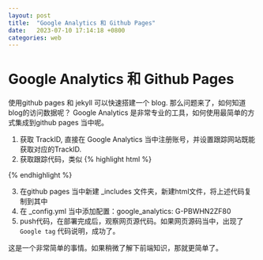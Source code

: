 ```yaml
---
layout: post
title:  "Google Analytics 和 Github Pages"
date:   2023-07-10 17:14:18 +0800
categories: web 
---
```

# Google Analytics 和 Github Pages
使用github pages 和 jekyll 可以快速搭建一个 blog. 那么问题来了，如何知道blog的访问数据呢？
Google Analytics 是非常专业的工具，如何使用最简单的方式集成到github pages 当中呢。

1. 获取 TrackID, 直接在 Google Analytics 当中注册账号，并设置跟踪网站既能获取对应的TrackID.
2. 获取跟踪代码，类似
{% highlight html %}
<!-- Google tag (gtag.js) -->
<script async src="https://www.googletagmanager.com/gtag/js?id=G-XXXXXXXXXXXX"></script>
<script>
  window.dataLayer = window.dataLayer || [];
  function gtag(){dataLayer.push(arguments);}
  gtag('js', new Date());

  gtag('config', 'G-XXXXXXXXXXXX');
</script>
{% endhighlight %}

3. 在github pages 当中新建 _includes 文件夹，新建html文件，将上述代码复制到其中
4. 在 _config.yml 当中添加配置：google_analytics: G-PBWHN2ZF80
5. push代码，在部署完成后，观察网页源代码。如果网页源码当中，出现了`Google tag` 代码说明，成功了。

这是一个非常简单的事情。如果稍微了解下前端知识，那就更简单了。